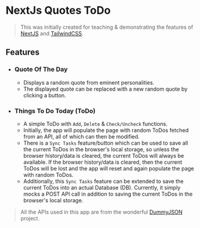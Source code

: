 # NextJs Quotes ToDo

> This was initially created for teaching & demonstrating the features of [NextJS](https://nextjs.org/) and [TailwindCSS](https://tailwindcss.com/).

## Features

- ### Quote Of The Day
  - Displays a random quote from eminent personalities.
  - The displayed quote can be replaced with a new random quote by clicking a button.
- ### Things To Do Today (ToDo)
  - A simple ToDo with `Add`, `Delete` & `Check/Uncheck` functions.
  - Initially, the app will populate the page with random ToDos fetched from an API, all of which can then be modified.
  - There is a `Sync Tasks` feature/button which can be used to save all the current ToDos in the browser's local storage, so unless the browser history/data is cleared, the current ToDos will always be available. If the browser history/data is cleared, then the current ToDos will be lost and the app will reset and again populate the page with random ToDos.
  - Additionally, this `Sync Tasks` feature can be extended to save the current ToDos into an actual Database (DB). Currently, it simply mocks a POST API call in addition to saving the current ToDos in the browser's local storage.

> All the APIs used in this app are from the wonderful [DummyJSON](https://dummyjson.com/) project.
